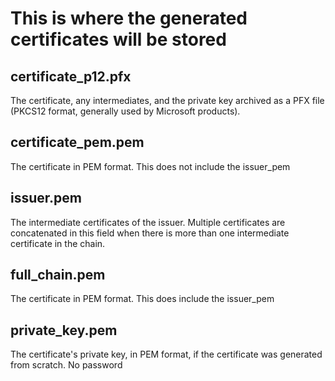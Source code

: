 # This is where the generated certificates will be stored

## certificate_p12.pfx
The certificate, any intermediates, and the private key archived as a PFX file (PKCS12 format, generally used by Microsoft products). 

## certificate_pem.pem
 The certificate in PEM format. This does not include the issuer_pem
## issuer.pem
 The intermediate certificates of the issuer. Multiple certificates are concatenated in this field when there is more than one intermediate certificate in the chain.

## full_chain.pem
 The certificate in PEM format. This does include the issuer_pem

## private_key.pem
The certificate's private key, in PEM format, if the certificate was generated from scratch. No password